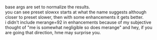 base args are set to normalize the results.  
you can see preset slowxx starts at what the name suggests although closer to preset slower, then with some enhancements it gets better.  
i didn't include merange=92 in enhancements because of my subjective thought of "me is somewhat negligible so does merange" and hey, if you are going that direction, hme may surprise you.